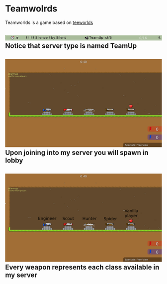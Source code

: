 Teamwolrds
==========
Teamworlds is a game based on  [teeworlds](https://github.com/teeworlds/teeworlds)

![Notice that server type is named TeamUp](datasrc/github/Server.png "Notice that server type is named TeamUp")
Notice that server type is named TeamUp
---------
![This is lobby](/datasrc/github/Lobby.png "This is lobby")
Upon joining into my server you will spawn in lobby
------------
![This is lobby](/datasrc/github/Lobby_and_weapons.png "This is lobby")
Every weapon represents each class available in my server
----------
